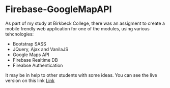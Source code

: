 # Firebase-GoogleMapAPI
 
As part of my study at Birkbeck College, there was an assigment to create a mobile frendly web application for one of the modules, using various tehcnologies:<br>
<ul>  
  <li>Bootstrap SASS</li>
  <li>JQuery, Ajax and VanilaJS</li>
  <li>Google Maps API</li>
  <li>Firebase Realtime DB </li>
  <li>Fireabse Authentication</li>
 </ul>
  
  It may be in help to other students with some ideas. You can see the live version on this link <a href="https://titan.dcs.bbk.ac.uk/~zgeorg01/mwafmazg/index.html"> Link </a>
